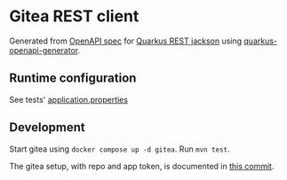# Gitea REST client

Generated from [OpenAPI spec](https://docs.gitea.com/api/1.22/)
for [Quarkus REST jackson](https://quarkus.io/guides/rest-json)
using [quarkus-openapi-generator](https://docs.quarkiverse.io/quarkus-openapi-generator/dev/client.html).

## Runtime configuration

See tests' [application.properties](./runtime/src/test/resources/application.properties)

## Development

Start gitea using `docker compose up -d gitea`. Run `mvn test`.

The gitea setup, with repo and app token, is documented in [this commit](https://github.com/Yolean/quarkus-gitea/commit/01196f049e4b79aba05f0cb8d476653297d68886).
